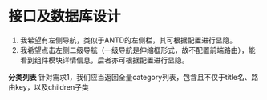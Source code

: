 # 接口及数据库设计

1. 我希望有左侧导航，类似于ANTD的左侧栏，其可根据配置进行显隐。
2. 我希望点击左侧二级导航（一级导航是伸缩框形式，故不配置前端路由），能看到组件模块详情信息，后者亦可根据配置进行显隐。

**分类列表**
针对需求1，我们应当返回全量category列表，包含且不仅于title名、路由key，以及children子类

